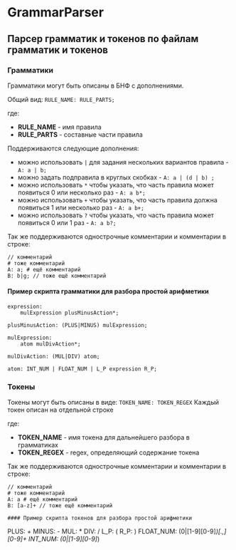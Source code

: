 # GrammarParser
## Парсер грамматик и токенов по файлам грамматик и токенов
### Грамматики

Грамматики могут быть описаны в БНФ с дополнениями.

Общий вид:
`RULE_NAME: RULE_PARTS;`

где:
  
*  **RULE_NAME** - имя правила 
*  **RULE_PARTS** - составные части правила


Поддерживаются следующие дополнения:
* можно использовать `|` для задания нескольких вариантов правила - `A: a | b;`
* можно задать подправила в круглых скобках - `A: a | (d | b) ;`
* можно использовать `*` чтобы указать, что часть правила может появиться 0 или несколько раз - `A: a b*;`
* можно использовать `+` чтобы указать, что часть правила должна появиться 1 или несколько раз - `A: a b+;`
* можно использовать `?` чтобы указать, что часть правила может появиться 0 или 1 раз - `A: a b?;`

Так же поддерживаются однострочные комментарии и комментарии в строке:
```
// комментарий
# тоже комментарий
A: a; # ещё комментарий
B: b|g; // тоже ещё комментарий
```

#### Пример скрипта грамматики для разбора простой арифметики 
```
expression: 
    mulExpression plusMinusAction*;
    
plusMinusAction: (PLUS|MINUS) mulExpression;

mulExpression: 
    atom mulDivAction*;

mulDivAction: (MUL|DIV) atom;

atom: INT_NUM | FLOAT_NUM | L_P expression R_P;
```

### Токены

Токены могут быть описаны в виде: `TOKEN_NAME: TOKEN_REGEX`
Каждый токен описан на отдельной строке

где:
* **TOKEN_NAME**  - имя токена для дальнейшего разбора в грамматиках 
* **TOKEN_REGEX** - regex, определяющий содержание токена

Так же поддерживаются однострочные комментарии и комментарии в строке:
```
// комментарий
# тоже комментарий
A: a # ещё комментарий
B: [a-z]+ // тоже ещё комментарий

#### Пример скрипта токенов для разбора простой арифметики
```
PLUS: +
MINUS: -
MUL: *
DIV: /
L_P: (
R_P: )
FLOAT_NUM: (0|[1-9][0-9]*)[.,][0-9]+
INT_NUM: (0|[1-9][0-9]*)
```
